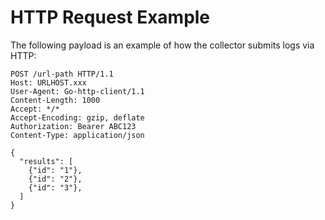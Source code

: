 # HTTP Request Example

The following payload is an example of how the collector submits logs via HTTP:

```
POST /url-path HTTP/1.1
Host: URLHOST.xxx
User-Agent: Go-http-client/1.1
Content-Length: 1000
Accept: */*
Accept-Encoding: gzip, deflate
Authorization: Bearer ABC123
Content-Type: application/json

{
  "results": [
    {"id": "1"},
    {"id": "2"},
    {"id": "3"},
  ]
}
```